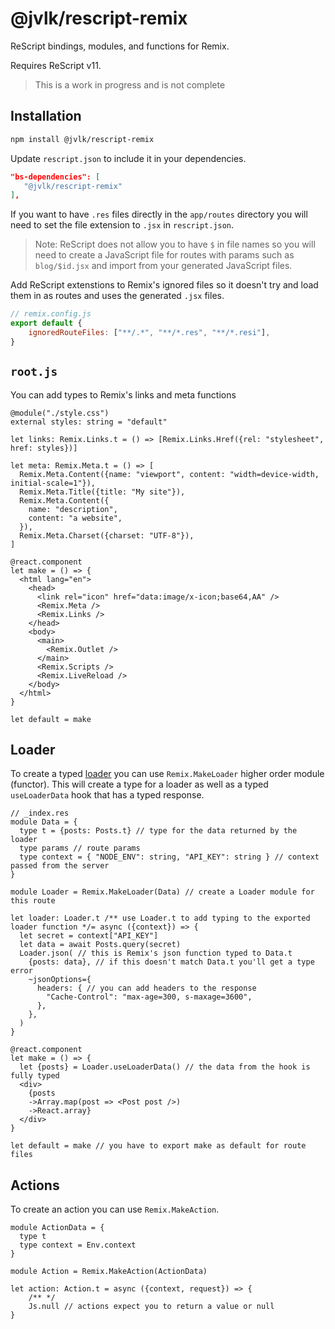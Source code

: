 # @jvlk/rescript-remix

ReScript bindings, modules, and functions for Remix.

Requires ReScript v11.

> This is a work in progress and is not complete

## Installation

```sh
npm install @jvlk/rescript-remix
```
Update `rescript.json` to include it in your dependencies.
```json
"bs-dependencies": [
   "@jvlk/rescript-remix"
],
```
If you want to have `.res` files directly in the `app/routes` directory you will need to set the file extension to `.jsx` in `rescript.json`.

> Note: ReScript does not allow you to have `$` in file names so you will need to create a JavaScript file for routes with params such as `blog/$id.jsx` and import from your generated JavaScript files.

Add ReScript extenstions to Remix's ignored files so it doesn't try and load them in as routes and uses the generated `.jsx` files.
```js
// remix.config.js
export default {
    ignoredRouteFiles: ["**/.*", "**/*.res", "**/*.resi"],
}
```
## `root.js`
You can add types to Remix's links and meta functions
```rescript
@module("./style.css")
external styles: string = "default"

let links: Remix.Links.t = () => [Remix.Links.Href({rel: "stylesheet", href: styles})]

let meta: Remix.Meta.t = () => [
  Remix.Meta.Content({name: "viewport", content: "width=device-width, initial-scale=1"}),
  Remix.Meta.Title({title: "My site"}),
  Remix.Meta.Content({
    name: "description",
    content: "a website",
  }),
  Remix.Meta.Charset({charset: "UTF-8"}),
]

@react.component
let make = () => {
  <html lang="en">
    <head>
      <link rel="icon" href="data:image/x-icon;base64,AA" />
      <Remix.Meta />
      <Remix.Links />
    </head>
    <body>
      <main>
        <Remix.Outlet />
      </main>
      <Remix.Scripts />
      <Remix.LiveReload />
    </body>
  </html>
}

let default = make
```

## Loader
To create a typed [loader](https://remix.run/docs/en/main/route/loader) you can use `Remix.MakeLoader` higher order module (functor). This will create a type for a loader as well as a typed `useLoaderData` hook that has a typed response.

```rescript
// _index.res
module Data = {
  type t = {posts: Posts.t} // type for the data returned by the loader
  type params // route params
  type context = { "NODE_ENV": string, "API_KEY": string } // context passed from the server
}

module Loader = Remix.MakeLoader(Data) // create a Loader module for this route

let loader: Loader.t /** use Loader.t to add typing to the exported loader function */= async ({context}) => {
  let secret = context["API_KEY"]
  let data = await Posts.query(secret)
  Loader.json( // this is Remix's json function typed to Data.t
    {posts: data}, // if this doesn't match Data.t you'll get a type error
    ~jsonOptions={ 
      headers: { // you can add headers to the response
        "Cache-Control": "max-age=300, s-maxage=3600",
      },
    },
  )
}

@react.component
let make = () => {
  let {posts} = Loader.useLoaderData() // the data from the hook is fully typed
  <div>
    {posts
    ->Array.map(post => <Post post />)
    ->React.array}
  </div>
}

let default = make // you have to export make as default for route files
```

## Actions
To create an action you can use `Remix.MakeAction`.

```remix
module ActionData = {
  type t
  type context = Env.context
}

module Action = Remix.MakeAction(ActionData)

let action: Action.t = async ({context, request}) => {
    /** */
    Js.null // actions expect you to return a value or null
}
```